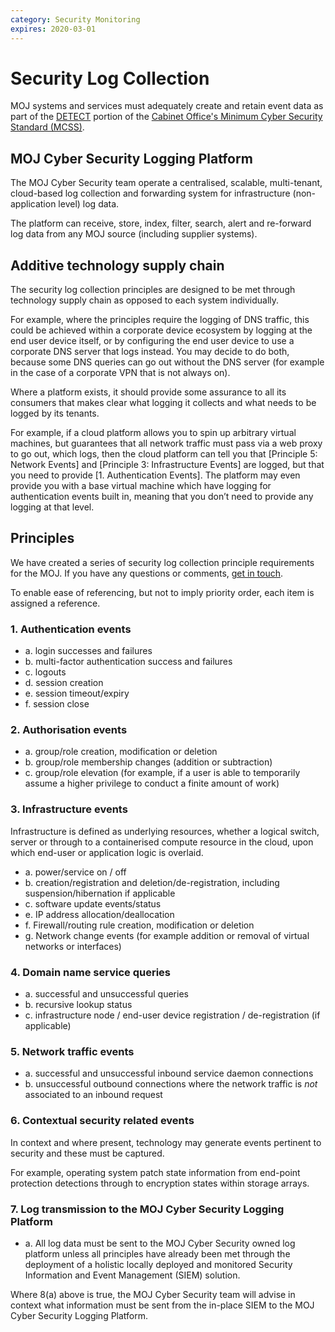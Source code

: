 ```yaml
---
category: Security Monitoring
expires: 2020-03-01
---
```


# Security Log Collection

MOJ systems and services must adequately create and retain event data as part of the [DETECT](https://ministryofjustice.github.io/security-guidance/principles/identify-protect-detect-respond-recover/#detect) portion of the [Cabinet Office's Minimum Cyber Security Standard (MCSS)](https://www.gov.uk/government/publications/the-minimum-cyber-security-standard).

## MOJ Cyber Security Logging Platform

The MOJ Cyber Security team operate a centralised, scalable, multi-tenant, cloud-based log collection and forwarding system for infrastructure (non-application level) log data.

The platform can receive, store, index, filter, search, alert and re-forward log data from any MOJ source (including supplier systems).

## Additive technology supply chain

The security log collection principles are designed to be met through technology supply chain as opposed to each system individually.

For example, where the principles require the logging of DNS traffic, this could be achieved within a corporate device ecosystem by logging at the end user device itself, or by configuring the end user device to use a corporate DNS server that logs instead.  You may decide to do both, because some DNS queries can go out without the DNS server (for example in the case of a corporate VPN that is not always on).

Where a platform exists, it should provide some assurance to all its consumers that makes clear what logging it collects and what needs to be logged by its tenants.

For example, if a cloud platform allows you to spin up arbitrary virtual machines, but guarantees that all network traffic must pass via a web proxy to go out, which logs, then the cloud platform can tell you that [Principle 5: Network Events] and [Principle 3: Infrastructure Events] are logged, but that you need to provide [1. Authentication Events].  The platform may even provide you with a base virtual machine which have logging for authentication events built in, meaning that you don’t need to provide any logging at that level.

## Principles

We have created a series of security log collection principle requirements for the MOJ.
If you have any questions or comments, [get in touch](https://ministryofjustice.github.io/security-guidance/#getting-in-touch).

To enable ease of referencing, but not to imply priority order, each item is assigned a reference.

### 1. Authentication events

* a. login successes and failures
* b. multi-factor authentication success and failures
* c. logouts
* d. session creation
* e. session timeout/expiry
* f. session close

### 2. Authorisation events

* a. group/role creation, modification or deletion
* b. group/role membership changes (addition or subtraction)
* c. group/role elevation (for example, if a user is able to temporarily assume a higher privilege to conduct a finite amount of work)

### 3. Infrastructure events

Infrastructure is defined as underlying resources, whether a logical switch, server or through to a containerised compute resource in the cloud, upon which end-user or application logic is overlaid.

* a. power/service on / off
* b. creation/registration and deletion/de-registration, including suspension/hibernation if applicable
* c. software update events/status
* e. IP address allocation/deallocation
* f. Firewall/routing rule creation, modification or deletion
* g. Network change events (for example addition or removal of virtual networks or interfaces)

### 4. Domain name service queries

* a. successful and unsuccessful queries
* b. recursive lookup status
* c. infrastructure node / end-user device registration / de-registration (if applicable)

### 5. Network traffic events

* a. successful and unsuccessful inbound service daemon connections
* b. unsuccessful outbound connections where the network traffic is *not* associated to an inbound request

### 6. Contextual security related events

In context and where present, technology may generate events pertinent to security and these must be captured.

For example, operating system patch state information from end-point protection detections through to encryption states within storage arrays.

### 7. Log transmission to the MOJ Cyber Security Logging Platform

* a. All log data must be sent to the MOJ Cyber Security owned log platform unless all principles have already been met through the deployment of a holistic locally deployed and monitored Security Information and Event Management (SIEM) solution.

Where 8(a) above is true, the MOJ Cyber Security team will advise in context what information must be sent from the in-place SIEM to the MOJ Cyber Security Logging Platform.
